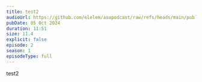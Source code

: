 ```yaml
---
title: test2
audioUrl: https://github.com/elelem/asapodcast/raw/refs/heads/main/public/audio/episode-1.mp3
pubDate: 05 Oct 2024
duration: 11:51
size: 11.4
explicit: false
episode: 2
season: 1
episodeType: full
---
```

test2